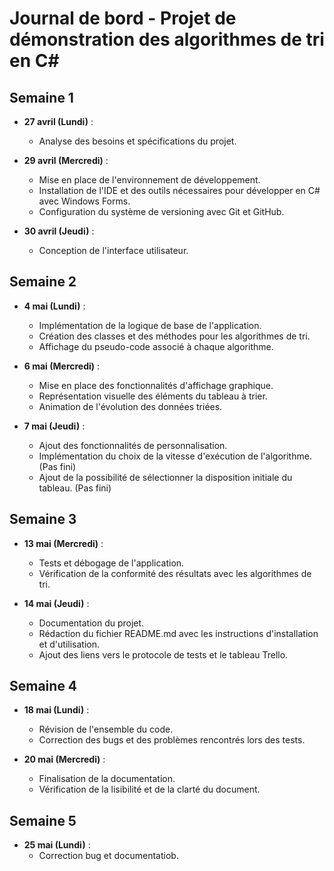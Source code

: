 # Journal de bord - Projet de démonstration des algorithmes de tri en C#

## Semaine 1

- **27 avril (Lundi)** :
  - Analyse des besoins et spécifications du projet.

- **29 avril (Mercredi)** :
  - Mise en place de l'environnement de développement.
  - Installation de l'IDE et des outils nécessaires pour développer en C# avec Windows Forms.
  - Configuration du système de versioning avec Git et GitHub.

- **30 avril (Jeudi)** :
  - Conception de l'interface utilisateur.

## Semaine 2

- **4 mai (Lundi)** :
  - Implémentation de la logique de base de l'application.
  - Création des classes et des méthodes pour les algorithmes de tri.
  - Affichage du pseudo-code associé à chaque algorithme.

- **6 mai (Mercredi)** :
  - Mise en place des fonctionnalités d'affichage graphique.
  - Représentation visuelle des éléments du tableau à trier.
  - Animation de l'évolution des données triées.

- **7 mai (Jeudi)** :
  - Ajout des fonctionnalités de personnalisation.
  - Implémentation du choix de la vitesse d'exécution de l'algorithme. (Pas fini)
  - Ajout de la possibilité de sélectionner la disposition initiale du tableau. (Pas fini)

## Semaine 3

- **13 mai (Mercredi)** :
  - Tests et débogage de l'application.
  - Vérification de la conformité des résultats avec les algorithmes de tri.

- **14 mai (Jeudi)** :
  - Documentation du projet.
  - Rédaction du fichier README.md avec les instructions d'installation et d'utilisation.
  - Ajout des liens vers le protocole de tests et le tableau Trello.

## Semaine 4

- **18 mai (Lundi)** :
  - Révision de l'ensemble du code.
  - Correction des bugs et des problèmes rencontrés lors des tests.

- **20 mai (Mercredi)** :
  - Finalisation de la documentation.
  - Vérification de la lisibilité et de la clarté du document.

## Semaine 5

- **25 mai (Lundi)** :
  - Correction bug et documentatiob.
